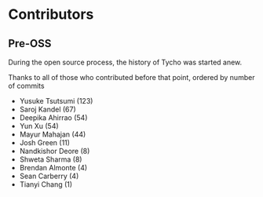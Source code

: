 # Contributors

## Pre-OSS

During the open source process, the history of Tycho was started anew.

Thanks to all of those who contributed before that point, ordered by number
of commits

* Yusuke Tsutsumi (123)
* Saroj Kandel (67)
* Deepika Ahirrao (54)
* Yun Xu (54)
* Mayur Mahajan (44)
* Josh Green (11)
* Nandkishor Deore (8)
* Shweta Sharma (8)
* Brendan Almonte (4)
* Sean Carberry (4)
* Tianyi Chang (1)
